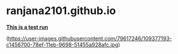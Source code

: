 # ranjana2101.github.io
<html><body><b><u>This is a test run</u></b>
  
  (https://user-images.githubusercontent.com/79617246/109377193-c1456700-78ef-11eb-9698-51455a928afc.jpg)
  
</body></html>
